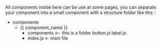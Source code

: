 All components inside here can be use at some pages, you can separate your component into a small component with a structure folder like this :

- components
  - {{ component_name }}
    - components <-- this is a folder
      button.js 
      label.js
    - index.js <- main file